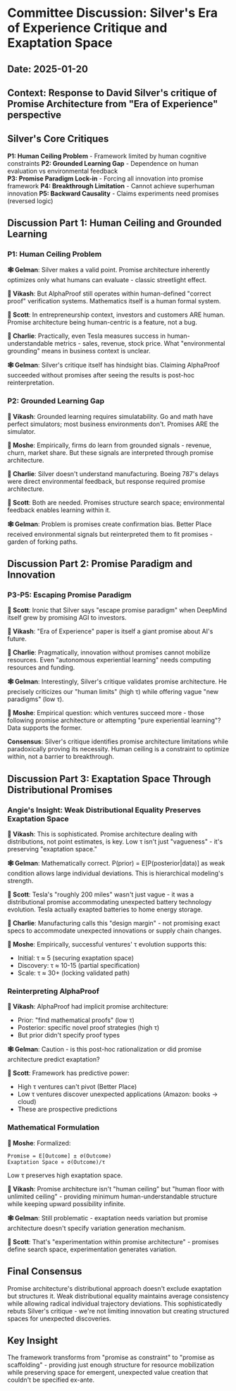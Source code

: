 # Committee Discussion: Silver's Era of Experience Critique and Exaptation Space

## Date: 2025-01-20
## Context: Response to David Silver's critique of Promise Architecture from "Era of Experience" perspective

## Silver's Core Critiques

**P1: Human Ceiling Problem** - Framework limited by human cognitive constraints
**P2: Grounded Learning Gap** - Dependence on human evaluation vs environmental feedback  
**P3: Promise Paradigm Lock-in** - Forcing all innovation into promise framework
**P4: Breakthrough Limitation** - Cannot achieve superhuman innovation
**P5: Backward Causality** - Claims experiments need promises (reversed logic)

## Discussion Part 1: Human Ceiling and Grounded Learning

### P1: Human Ceiling Problem

**🕸️ Gelman**: Silver makes a valid point. Promise architecture inherently optimizes only what humans can evaluate - classic streetlight effect.

**👾 Vikash**: But AlphaProof still operates within human-defined "correct proof" verification systems. Mathematics itself is a human formal system.

**🐙 Scott**: In entrepreneurship context, investors and customers ARE human. Promise architecture being human-centric is a feature, not a bug.

**🐢 Charlie**: Practically, even Tesla measures success in human-understandable metrics - sales, revenue, stock price. What "environmental grounding" means in business context is unclear.

**🕸️ Gelman**: Silver's critique itself has hindsight bias. Claiming AlphaProof succeeded without promises after seeing the results is post-hoc reinterpretation.

### P2: Grounded Learning Gap

**👾 Vikash**: Grounded learning requires simulatability. Go and math have perfect simulators; most business environments don't. Promises ARE the simulator.

**🐅 Moshe**: Empirically, firms do learn from grounded signals - revenue, churn, market share. But these signals are interpreted through promise architecture.

**🐢 Charlie**: Silver doesn't understand manufacturing. Boeing 787's delays were direct environmental feedback, but response required promise architecture.

**🐙 Scott**: Both are needed. Promises structure search space; environmental feedback enables learning within it.

**🕸️ Gelman**: Problem is promises create confirmation bias. Better Place received environmental signals but reinterpreted them to fit promises - garden of forking paths.

## Discussion Part 2: Promise Paradigm and Innovation

### P3-P5: Escaping Promise Paradigm

**🐙 Scott**: Ironic that Silver says "escape promise paradigm" when DeepMind itself grew by promising AGI to investors.

**👾 Vikash**: "Era of Experience" paper is itself a giant promise about AI's future.

**🐢 Charlie**: Pragmatically, innovation without promises cannot mobilize resources. Even "autonomous experiential learning" needs computing resources and funding.

**🕸️ Gelman**: Interestingly, Silver's critique validates promise architecture. He precisely criticizes our "human limits" (high τ) while offering vague "new paradigms" (low τ).

**🐅 Moshe**: Empirical question: which ventures succeed more - those following promise architecture or attempting "pure experiential learning"? Data supports the former.

**Consensus**: Silver's critique identifies promise architecture limitations while paradoxically proving its necessity. Human ceiling is a constraint to optimize within, not a barrier to breakthrough.

## Discussion Part 3: Exaptation Space Through Distributional Promises

### Angie's Insight: Weak Distributional Equality Preserves Exaptation Space

**👾 Vikash**: This is sophisticated. Promise architecture dealing with distributions, not point estimates, is key. Low τ isn't just "vagueness" - it's preserving "exaptation space."

**🕸️ Gelman**: Mathematically correct. P(prior) = E[P(posterior|data)] as weak condition allows large individual deviations. This is hierarchical modeling's strength.

**🐙 Scott**: Tesla's "roughly 200 miles" wasn't just vague - it was a distributional promise accommodating unexpected battery technology evolution. Tesla actually exapted batteries to home energy storage.

**🐢 Charlie**: Manufacturing calls this "design margin" - not promising exact specs to accommodate unexpected innovations or supply chain changes.

**🐅 Moshe**: Empirically, successful ventures' τ evolution supports this:
- Initial: τ ≈ 5 (securing exaptation space)
- Discovery: τ ≈ 10-15 (partial specification)  
- Scale: τ ≈ 30+ (locking validated path)

### Reinterpreting AlphaProof

**👾 Vikash**: AlphaProof had implicit promise architecture:
- Prior: "find mathematical proofs" (low τ)
- Posterior: specific novel proof strategies (high τ)
- But prior didn't specify proof types

**🕸️ Gelman**: Caution - is this post-hoc rationalization or did promise architecture predict exaptation?

**🐙 Scott**: Framework has predictive power:
- High τ ventures can't pivot (Better Place)
- Low τ ventures discover unexpected applications (Amazon: books → cloud)
- These are prospective predictions

### Mathematical Formulation

**🐅 Moshe**: Formalized:
```
Promise = E[Outcome] ± σ(Outcome)
Exaptation Space ∝ σ(Outcome)/τ
```
Low τ preserves high exaptation space.

**👾 Vikash**: Promise architecture isn't "human ceiling" but "human floor with unlimited ceiling" - providing minimum human-understandable structure while keeping upward possibility infinite.

**🕸️ Gelman**: Still problematic - exaptation needs variation but promise architecture doesn't specify variation generation mechanism.

**🐙 Scott**: That's "experimentation within promise architecture" - promises define search space, experimentation generates variation.

## Final Consensus

Promise architecture's distributional approach doesn't exclude exaptation but structures it. Weak distributional equality maintains average consistency while allowing radical individual trajectory deviations. This sophisticatedly rebuts Silver's critique - we're not limiting innovation but creating structured spaces for unexpected discoveries.

## Key Insight

The framework transforms from "promise as constraint" to "promise as scaffolding" - providing just enough structure for resource mobilization while preserving space for emergent, unexpected value creation that couldn't be specified ex-ante.